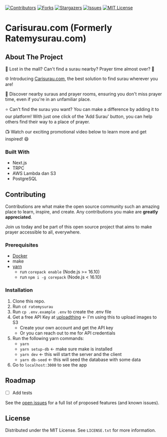 <!-- PROJECT SHIELDS -->
[![Contributors][contributors-shield]][contributors-url]
[![Forks][forks-shield]][forks-url]
[![Stargazers][stars-shield]][stars-url]
[![Issues][issues-shield]][issues-url]
[![MIT License][license-shield]][license-url]

# Carisurau.com (Formerly Ratemysurau.com)

## About The Project

🔹 Lost in the mall? Can't find a surau nearby? Prayer time almost over? 🥲

🌐 Introducing [Carisurau.com](https://carisurau.com), the best solution to find surau wherever you are!

🕌 Discover nearby suraus and prayer rooms, ensuring you don't miss prayer time, even if you're in an unfamiliar place.

⭐️ Can't find the surau you want? You can make a difference by adding it to our platform! With just one click of the 'Add Surau' button, you can help others find their way to a place of prayer.

📺 Watch our exciting promotional video below to learn more and get inspired! 😄



### Built With

- Next.js
- TRPC
- AWS Lambda dan S3
- PostgreSQL

## Contributing

Contributions are what make the open source community such an amazing place to learn, inspire, and create. Any contributions you make are **greatly appreciated**.

Join us today and be part of this open source project that aims to make prayer accessible to all, everywhere.

### Prerequisites

- [Docker](https://www.docker.com)
- make
- [yarn](https://yarnpkg.com)
  - run `corepack enable` (Node.js >= 16.10)
  - run `npm i -g corepack` (Node.js < 16.10)

### Installation

1. Clone this repo.
2. Run `cd ratemysurau`
3. Run `cp .env.example .env` to create the .env file
4. Get a free API Key at [uploadthing](https://uploadthing.com/) <- I'm using this to upload images to S3
   - Create your own account and get the API key
   - Or you can reach out to me for API credentials
5. Run the following yarn commands:
   - `yarn`
   - `yarn setup-db` <- make sure make is installed
   - `yarn dev` <- this will start the server and the client
   - `yarn db-seed` <- this will seed the database with some data
6. Go to `localhost:3000` to see the app

## Roadmap

- [ ] Add tests

See the [open issues](https://github.com/farhan-helmy/ratemysurau/issues) for a full list of proposed features (and known issues).

## License

Distributed under the MIT License. See `LICENSE.txt` for more information.

<!-- MARKDOWN LINKS & IMAGES -->
[contributors-shield]: https://img.shields.io/github/contributors/farhan-helmy/ratemysurau.svg?style=for-the-badge
[contributors-url]: https://github.com/farhan-helmy/ratemysurau/graphs/contributors
[forks-shield]: https://img.shields.io/github/forks/farhan-helmy/ratemysurau.svg?style=for-the-badge
[forks-url]: https://github.com/farhan-helmy/ratemysurau/network/members
[stars-shield]: https://img.shields.io/github/stars/farhan-helmy/ratemysurau.svg?style=for-the-badge
[stars-url]: https://github.com/farhan-helmy/ratemysurau/stargazers
[issues-shield]: https://img.shields.io/github/issues/farhan-helmy/ratemysurau.svg?style=for-the-badge
[issues-url]: https://github.com/farhan-helmy/ratemysurau/issues
[license-shield]: https://img.shields.io/github/license/farhan-helmy/ratemysurau.svg?style=for-the-badge
[license-url]: https://github.com/farhan-helmy/ratemysurau/blob/master/LICENSE.txt